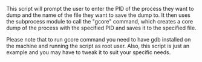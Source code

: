 This script will prompt the user to enter the PID of the process they want to dump and the name of the file they want to save the dump to. It then uses the subprocess module to call the "gcore" command, which creates a core dump of the process with the specified PID and saves it to the specified file.

Please note that to run gcore command you need to have gdb installed on the machine and running the script as root user. Also, this script is just an example and you may have to tweak it to suit your specific needs.
